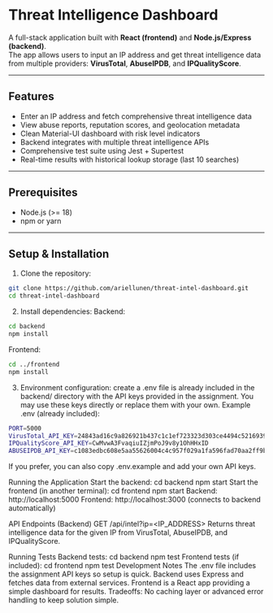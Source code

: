 # Threat Intelligence Dashboard

A full-stack application built with **React (frontend)** and **Node.js/Express (backend)**.  
The app allows users to input an IP address and get threat intelligence data from multiple providers: **VirusTotal**, **AbuseIPDB**, and **IPQualityScore**.  

---

## Features
- Enter an IP address and fetch comprehensive threat intelligence data
- View abuse reports, reputation scores, and geolocation metadata
- Clean Material-UI dashboard with risk level indicators
- Backend integrates with multiple threat intelligence APIs
- Comprehensive test suite using Jest + Supertest
- Real-time results with historical lookup storage (last 10 searches)

---

## Prerequisites
- Node.js (>= 18)
- npm or yarn

---

## Setup & Installation

1. Clone the repository:
```bash
git clone https://github.com/ariellunen/threat-intel-dashboard.git
cd threat-intel-dashboard
```
2. Install dependencies:
Backend:
```bash
cd backend
npm install
```
Frontend:
```bash
cd ../frontend
npm install
```
3. Environment configuration: create a .env file is already included in the backend/ directory with the API keys provided in the assignment.
You may use these keys directly or replace them with your own.
Example .env (already included):
```bash
PORT=5000
VirusTotal_API_KEY=24843ad16c9a826921b437c1c1ef723323d303ce4494c5216939218ed313690b
IPQualityScore_API_KEY=CwMvwA3FvaqiuIZjmPoJ9v8y1OhHHxID
ABUSEIPDB_API_KEY=c1083edbc608e5aa55626004c4c957f029a1fa596fad70aa2ff9bc13c332ae06fca3bbdef683f1db
```
If you prefer, you can also copy .env.example and add your own API keys.

Running the Application
Start the backend:
cd backend
npm start
Start the frontend (in another terminal):
cd frontend
npm start
Backend: http://localhost:5000
Frontend: http://localhost:3000 (connects to backend automatically)

API Endpoints (Backend)
GET /api/intel?ip=<IP_ADDRESS>
Returns threat intelligence data for the given IP from VirusTotal, AbuseIPDB, and IPQualityScore.

Running Tests
Backend tests:
cd backend
npm test
Frontend tests (if included):
cd frontend
npm test
Development Notes
The .env file includes the assignment API keys so setup is quick.
Backend uses Express and fetches data from external services.
Frontend is a React app providing a simple dashboard for results.
Tradeoffs: No caching layer or advanced error handling to keep solution simple.



